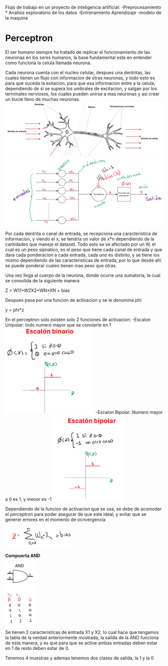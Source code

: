 

Flujo de trabajo en un proyecto de inteligencia artificial:
-Preprocesamiento
    * Analisis exploratorio de los datos
-Entrenamiento Aprendizaje
    -modelo de la maquina


# Perceptron 

El ser humano siempre ha tratado de replicar el funcionamiento de las neuronas en los seres humanos, la base fundamental esta en entender como funciona la celula llamada neurona.<br>

Cada neurona cuenta con el nucleo celular, despues una dentritas, las cuales tienen un flujo con informacion de otras neuronas, y todo esto es para que suceda la exitacion, para que esa informacion entre a la celula, dependiendo de si se supera los umbrales de excitacion, y salgan por los terminales nerviosos, los cuales pueden unirse a mas neuronas y asi crear un bucle lleno de muchas neuronas.<br>
![Neurona](image-1.png)
![Estrucrua_Perceptron](image.png)

Por cada dentrita o canal de entrada, se recepciona una caracteristica de informacion, y viendo el x, se tendria un valor de x*n dependiendo de la cantidades que maneje el dataset.
Todo esto se ve afectado por un W, el cual es un peso sipnatico, es el peso que tiene cada canal de entrada y que dara cada ponderacion a cada entrada, cada uno es distinto, y se tiene los mismo dependiendo de las caracteristicas de entrada, por lo que desde ahi se puede ponderar cuales tienen mas peso que otras.

Una vez llega al cuerpo de la neurona, donde ocurre una sumatoria, la cual se consolida de la siguiente manera

Z = W1*1+W2*X2+WN*XN + bias


Despues pasa por una funcion de activacion y se le denomina phi

y = phi*z


En el perceptron solo existen solo 2 funciones de activacion:
    -Escalon Unipolar: todo numero mayor que  se convierte en 1
    ![Escalon Unipolar](image-2.png)
    -Escalon Bipolar: Numero mayor a 0 es 1, y menor es -1
    ![Escalon Bipolar](image-3.png)

Dependiendo de la funcion de activacion que se usa, se debe de acomodar el perceptron para poder asegurar de que este ideal, y evitar que se generer errores en el momento de ocnvergencia

![Z](image-4.png)

**Compuerta AND**

![Compuerta AND](image-5.png)

Se tienen 2 caracteristicas de entrada X1 y X2, lo cual hace que tengamos la tabla de la verdad anteriormente mostrada, la salida de la AND funciona de esta manera, y es que para que se active ambas entradas deben estar en 1 de resto deben estar de 0.

Tenemos 4 muestras y ademas tenemos dos clases de salida, la 1 y la 0